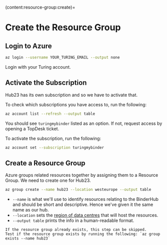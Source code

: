 (content:resource-group:create)=
# Create the Resource Group

## Login to Azure

```bash
az login --username YOUR_TURING_EMAIL --output none
```

Login with your Turing account.

## Activate the Subscription

Hub23 has its own subscription and so we have to activate that.

To check which subscriptions you have access to, run the following:

```bash
az account list --refresh --output table
```

You should see `turingmybinder` listed as an option.
If not, request access by opening a TopDesk ticket.

To activate the subscription, run the following:

```bash
az account set --subscription turingmybinder
```

## Create a Resource Group

Azure groups related resources together by assigning them to a Resource Group.
We need to create one for Hub23.

```bash
az group create --name hub23 --location westeurope --output table
```

- `--name` is what we'll use to identify resources relating to the BinderHub and should be short and descriptive.
  Hence we've given it the same name as our hub.
- `--location` sets the [region of data centres](https://azure.microsoft.com/en-gb/global-infrastructure/locations/) that will host the resources.
- `--output table` prints the info in a human-readable format.

```{note}
If the resource group already exists, this step can be skipped.
Test if the resource group exists by running the following: `az group exists --name hub23`
```
